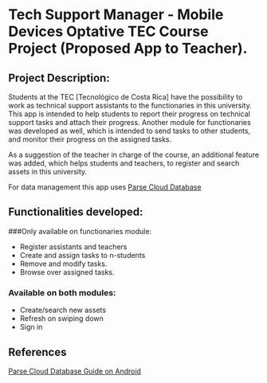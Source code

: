 # Tech Support Manager - Mobile Devices Optative TEC Course Project (Proposed App to Teacher). 

## Project Description:

Students at the TEC [Tecnológico de Costa Rica] have the possibility to work as technical support assistants to the functionaries in this university. This app is intended to help students to report their progress on technical support tasks and attach their progress.
Another module for functionaries was developed as well, which is intended to send tasks to other students, and monitor their progress on the assigned tasks. 

As a suggestion of the teacher in charge of the course, an additional feature was added, which helps students and teachers, to register and search assets in this university. 

For data management this app uses [Parse Cloud Database](https://www.parse.com)

## Functionalities developed: 

###Only available on functionaries module: 

* Register assistants and teachers 
* Create and assign tasks to n-students
* Remove and modify tasks. 
* Browse over assigned tasks. 

### Available on both modules: 

* Create/search new assets 
* Refresh on swiping down
* Sign in

## References 

[Parse Cloud Database Guide on Android ](https://parse.com/docs/android/guide)






